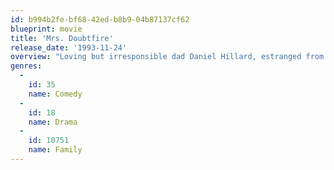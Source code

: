 ```yaml
---
id: b994b2fe-bf68-42ed-b8b9-04b87137cf62
blueprint: movie
title: 'Mrs. Doubtfire'
release_date: '1993-11-24'
overview: "Loving but irresponsible dad Daniel Hillard, estranged from his exasperated spouse, is crushed by a court order allowing only weekly visits with his kids. When Daniel learns his ex needs a housekeeper, he gets the job -- disguised as an English nanny. Soon he becomes not only his children's best pal but the kind of parent he should have been from the start."
genres:
  -
    id: 35
    name: Comedy
  -
    id: 18
    name: Drama
  -
    id: 10751
    name: Family
---
```

